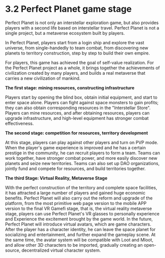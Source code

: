 # 3.2 Perfect Planet game stage

Perfect Planet is not only an interstellar exploration game, but also provides players with a second life based on interstellar travel. Perfect Planet is not a single project, but a metaverse ecosystem built by players.

In Perfect Planet, players start from a login ship and explore the vast universe, from single-handedly to team combat, from discovering new planets to territory construction, step by step to build their own empire.

For players, this game has achieved the goal of self-value realization. For the Perfect Planet project as a whole, it brings together the achievements of civilization created by many players, and builds a real metaverse that carries a new civilization of mankind.

**The first stage: mining resources, constructing infrastructure**

Players start by opening the blind box, obtain initial equipment, and start to enter space alone. Players can fight against space monsters to gain profits; they can also obtain corresponding resources in the "Interstellar Store". Players can mine resources, and after obtaining resources, players can upgrade infrastructure, and high-level equipment has stronger combat effectiveness.

**The second stage: competition for resources, territory development**

At this stage, players can play against other players and turn on PVP mode. When the player's game experience is improved and he has a certain prestige in the community, he can recruit players to form a team. Teams can work together, have stronger combat power, and more easily discover new planets and seize new territories. Teams can also set up DAO organizations, jointly fund and compete for resources, and build territories together.

**The third Stage: Virtual Reality, Metaverse Stage**

With the perfect construction of the territory and complete space facilities, it has attracted a large number of players and gained huge economic benefits. Perfect Planet will also carry out the reform and upgrade of the platform, from the most primitive web page version to the mobile APP version to the final VR Gamefi stage, that is, the virtual reality metaverse stage, players can use Perfect Planet's VR glasses to personally experience and Experience the excitement brought by the game world. In the future, Perfect Planet will introduce virtual avatars, which are game characters. After the player has a character identity, he can leave the space planet for socializing and entertainment, and further expand the gameplay scene. At the same time, the avatar system will be compatible with Loot and Mloot, and allow other 3D characters to be imported, gradually creating an open-source, decentralized virtual character system.
